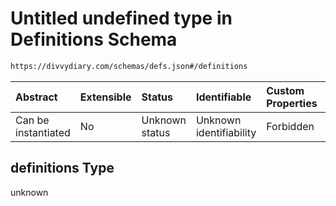# Untitled undefined type in Definitions Schema

```txt
https://divvydiary.com/schemas/defs.json#/definitions
```

| Abstract            | Extensible | Status         | Identifiable            | Custom Properties | Additional Properties | Access Restrictions | Defined In                                                     |
| :------------------ | :--------- | :------------- | :---------------------- | :---------------- | :-------------------- | :------------------ | :------------------------------------------------------------- |
| Can be instantiated | No         | Unknown status | Unknown identifiability | Forbidden         | Allowed               | none                | [defs.json\*](../src/schemas/defs.json "open original schema") |

## definitions Type

unknown
